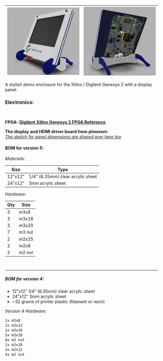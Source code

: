 

|![Alt text](V5_A.png?raw=true)|![Alt text](V5_B.png?raw=true)|
|---|---|



A stylish demo enclosure for the Xilinx / Digilent Genesys 2 with a display panel.  

### Electronics:

<br>

**FPGA-  [Digilent Xilinx Genesys 2 FPGA Reference](https://reference.digilentinc.com/reference/programmable-logic/genesys-2/reference-manual)**


**The display and HDMI driver board from pimoroni-**  
[*The sketch for panel dimensions are shared over here too*](https://forums.pimoroni.com/t/cad-file-for-hdmi-8-ips-lcd-screen-kit-1024x768/12499/3?u=jesssullivan)

#### BOM for version 5:

*Materials:*

|Size   |Type|
|---    |--- |
|12"x12"|1/4" (6.35mm) clear acrylic sheet|
|24"x12"| 3mm acrylic sheet               |


*Hardware:*

|Qty| Size |
|---| ---  |
|3  | m3x8 |   
|3  |m3x18 |
|3  |m3x20 |
|7  |m3 nut|
|2  |m2x25 |
|2  |m2x8  |
|2  |m2 nut|

<br>

---

##### BOM for version 4:  

- 12"x12" 1/4" (6.35mm) clear acrylic sheet   
- 24"x12" 3mm acrylic sheet
- ~32 grams of printer plastic (filament or resin)

*Version 4 Hardware:*

```
1x m3x8
1x m3x12
1x m3x16
5x m3x18  
8x m3 nut
1x m2x10
3x m2x12
4x m2 nut
```
